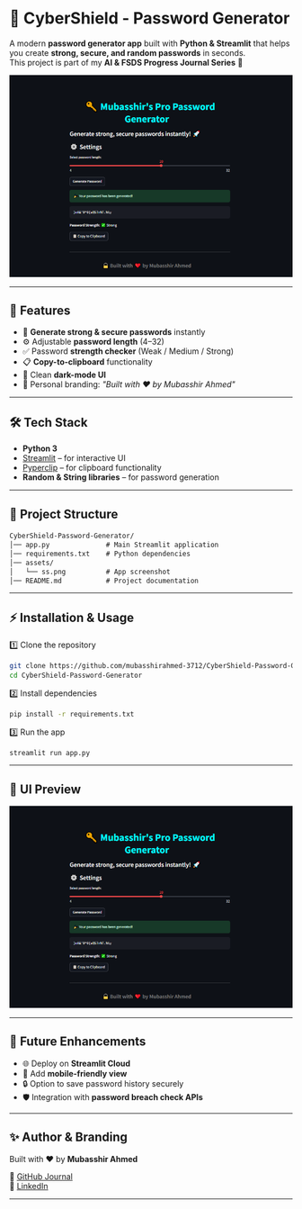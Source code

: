 # 🔐 CyberShield - Password Generator

A modern **password generator app** built with **Python & Streamlit** that helps you create **strong, secure, and random passwords** in seconds.  
This project is part of my **AI & FSDS Progress Journal Series** 🚀

![App Screenshot](assets/ss.png)

---

## 🌟 Features
- 🔑 **Generate strong & secure passwords** instantly
- ⚙️ Adjustable **password length** (4–32)
- ✅ Password **strength checker** (Weak / Medium / Strong)
- 📋 **Copy-to-clipboard** functionality
- 🖤 Clean **dark-mode UI**
- 💎 Personal branding: *"Built with ❤️ by Mubasshir Ahmed"*

---

## 🛠️ Tech Stack
- **Python 3**
- [Streamlit](https://streamlit.io/) – for interactive UI
- [Pyperclip](https://pypi.org/project/pyperclip/) – for clipboard functionality
- **Random & String libraries** – for password generation

---

## 📂 Project Structure
```
CyberShield-Password-Generator/
│── app.py              # Main Streamlit application
│── requirements.txt    # Python dependencies
│── assets/
│   └── ss.png          # App screenshot
│── README.md           # Project documentation
```

---

## ⚡ Installation & Usage

1️⃣ Clone the repository  
```bash
git clone https://github.com/mubasshirahmed-3712/CyberShield-Password-Generator.git
cd CyberShield-Password-Generator
```

2️⃣ Install dependencies  
```bash
pip install -r requirements.txt
```

3️⃣ Run the app  
```bash
streamlit run app.py
```

---

## 📸 UI Preview
![Password Generator Preview](assets/ss.png)

---

## 🚀 Future Enhancements
- 🌐 Deploy on **Streamlit Cloud**
- 📱 Add **mobile-friendly view**
- 🔒 Option to save password history securely
- 🛡️ Integration with **password breach check APIs**

---

## ✨ Author & Branding
Built with ❤️ by **Mubasshir Ahmed**  

🔗 [GitHub Journal](https://github.com/mubasshirahmed-3712/AI-FSDS-progress-journal)  
🔗 [LinkedIn](https://www.linkedin.com/in/mubasshir3712)

---
